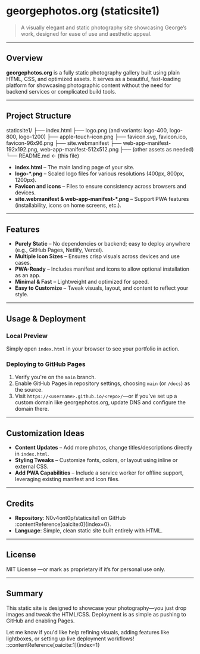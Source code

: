 # georgephotos.org (staticsite1)

> A visually elegant and static photography site showcasing George’s work, designed for ease of use and aesthetic appeal.

---

##  Overview

**georgephotos.org** is a fully static photography gallery built using plain HTML, CSS, and optimized assets. It serves as a beautiful, fast-loading platform for showcasing photographic content without the need for backend services or complicated build tools.

---

##  Project Structure

staticsite1/
├── index.html
├── logo.png (and variants: logo-400, logo-800, logo-1200)
├── apple-touch-icon.png
├── favicon.svg, favicon.ico, favicon-96x96.png
├── site.webmanifest
├── web-app-manifest-192x192.png, web-app-manifest-512x512.png
├── (other assets as needed)
└── README.md ← (this file)

- **index.html** – The main landing page of your site.
- **logo-*.png** – Scaled logo files for various resolutions (400px, 800px, 1200px).
- **Favicon and icons** – Files to ensure consistency across browsers and devices.
- **site.webmanifest & web-app-manifest-*.png** – Support PWA features (installability, icons on home screens, etc.).

---

##  Features

- **Purely Static** – No dependencies or backend; easy to deploy anywhere (e.g., GitHub Pages, Netlify, Vercel).
- **Multiple Icon Sizes** – Ensures crisp visuals across devices and use cases.
- **PWA-Ready** – Includes manifest and icons to allow optional installation as an app.
- **Minimal & Fast** – Lightweight and optimized for speed.
- **Easy to Customize** – Tweak visuals, layout, and content to reflect your style.

---

##  Usage & Deployment

### Local Preview
Simply open `index.html` in your browser to see your portfolio in action.

### Deploying to GitHub Pages
1. Verify you're on the `main` branch.
2. Enable GitHub Pages in repository settings, choosing `main` (or `/docs`) as the source.
3. Visit `https://<username>.github.io/<repo>/`—or if you've set up a custom domain like georgephotos.org, update DNS and configure the domain there.

---

##  Customization Ideas

- **Content Updates** – Add more photos, change titles/descriptions directly in `index.html`.
- **Styling Tweaks** – Customize fonts, colors, or layout using inline or external CSS.
- **Add PWA Capabilities** – Include a service worker for offline support, leveraging existing manifest and icon files.

---

##  Credits

- **Repository**: N0v4ont0p/staticsite1 on GitHub :contentReference[oaicite:0]{index=0}.
- **Language**: Simple, clean static site built entirely with HTML.

---

##  License
MIT License
—or mark as proprietary if it’s for personal use only.

---

##  Summary

This static site is designed to showcase your photography—you just drop images and tweak the HTML/CSS. Deployment is as simple as pushing to GitHub and enabling Pages.

Let me know if you'd like help refining visuals, adding features like lightboxes, or setting up live deployment workflows!
::contentReference[oaicite:1]{index=1}

